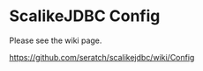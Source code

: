 # ScalikeJDBC Config

Please see the wiki page.

https://github.com/seratch/scalikejdbc/wiki/Config

